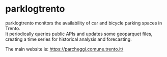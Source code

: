 # parklogtrento
parklogtrento monitors the availability of car and bicycle parking spaces in Trento. \
It periodically queries public APIs and updates some geoparquet files, creating a time series for historical analysis and forecasting.

The main website is:
https://parcheggi.comune.trento.it/
